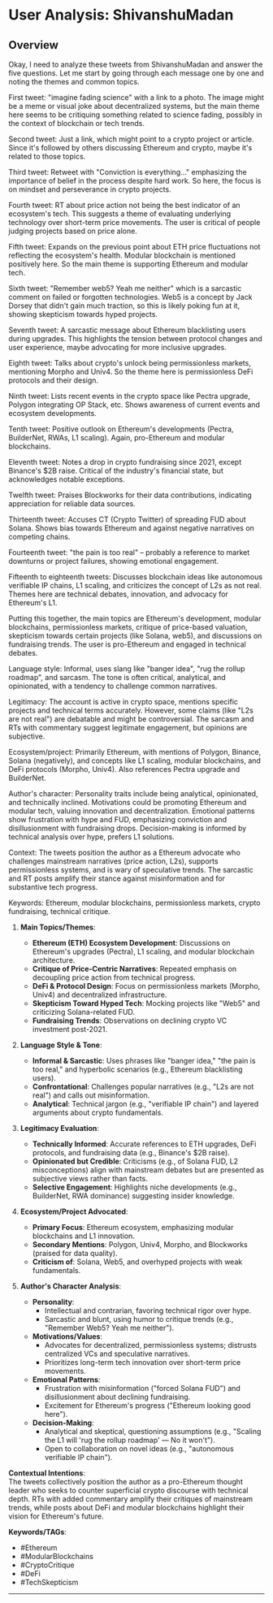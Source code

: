 # User Analysis: ShivanshuMadan

## Overview

<think>
Okay, I need to analyze these tweets from ShivanshuMadan and answer the five questions. Let me start by going through each message one by one and noting the themes and common topics.

First tweet: "imagine fading science" with a link to a photo. The image might be a meme or visual joke about decentralized systems, but the main theme here seems to be critiquing something related to science fading, possibly in the context of blockchain or tech trends.

Second tweet: Just a link, which might point to a crypto project or article. Since it's followed by others discussing Ethereum and crypto, maybe it's related to those topics.

Third tweet: Retweet with "Conviction is everything..." emphasizing the importance of belief in the process despite hard work. So here, the focus is on mindset and perseverance in crypto projects.

Fourth tweet: RT about price action not being the best indicator of an ecosystem's tech. This suggests a theme of evaluating underlying technology over short-term price movements. The user is critical of people judging projects based on price alone.

Fifth tweet: Expands on the previous point about ETH price fluctuations not reflecting the ecosystem's health. Modular blockchain is mentioned positively here. So the main theme is supporting Ethereum and modular tech.

Sixth tweet: "Remember web5? Yeah me neither" which is a sarcastic comment on failed or forgotten technologies. Web5 is a concept by Jack Dorsey that didn't gain much traction, so this is likely poking fun at it, showing skepticism towards hyped projects.

Seventh tweet: A sarcastic message about Ethereum blacklisting users during upgrades. This highlights the tension between protocol changes and user experience, maybe advocating for more inclusive upgrades.

Eighth tweet: Talks about crypto's unlock being permissionless markets, mentioning Morpho and Univ4. So the theme here is permissionless DeFi protocols and their design.

Ninth tweet: Lists recent events in the crypto space like Pectra upgrade, Polygon integrating OP Stack, etc. Shows awareness of current events and ecosystem developments.

Tenth tweet: Positive outlook on Ethereum's developments (Pectra, BuilderNet, RWAs, L1 scaling). Again, pro-Ethereum and modular blockchains.

Eleventh tweet: Notes a drop in crypto fundraising since 2021, except Binance's $2B raise. Critical of the industry's financial state, but acknowledges notable exceptions.

Twelfth tweet: Praises Blockworks for their data contributions, indicating appreciation for reliable data sources.

Thirteenth tweet: Accuses CT (Crypto Twitter) of spreading FUD about Solana. Shows bias towards Ethereum and against negative narratives on competing chains.

Fourteenth tweet: "the pain is too real" – probably a reference to market downturns or project failures, showing emotional engagement.

Fifteenth to eighteenth tweets: Discusses blockchain ideas like autonomous verifiable IP chains, L1 scaling, and criticizes the concept of L2s as not real. Themes here are technical debates, innovation, and advocacy for Ethereum's L1.

Putting this together, the main topics are Ethereum's development, modular blockchains, permissionless markets, critique of price-based valuation, skepticism towards certain projects (like Solana, web5), and discussions on fundraising trends. The user is pro-Ethereum and engaged in technical debates.

Language style: Informal, uses slang like "banger idea", "rug the rollup roadmap", and sarcasm. The tone is often critical, analytical, and opinionated, with a tendency to challenge common narratives.

Legitimacy: The account is active in crypto space, mentions specific projects and technical terms accurately. However, some claims (like "L2s are not real") are debatable and might be controversial. The sarcasm and RTs with commentary suggest legitimate engagement, but opinions are subjective.

Ecosystem/project: Primarily Ethereum, with mentions of Polygon, Binance, Solana (negatively), and concepts like L1 scaling, modular blockchains, and DeFi protocols (Morpho, Univ4). Also references Pectra upgrade and BuilderNet.

Author's character: Personality traits include being analytical, opinionated, and technically inclined. Motivations could be promoting Ethereum and modular tech, valuing innovation and decentralization. Emotional patterns show frustration with hype and FUD, emphasizing conviction and disillusionment with fundraising drops. Decision-making is informed by technical analysis over hype, prefers L1 solutions.

Context: The tweets position the author as a Ethereum advocate who challenges mainstream narratives (price action, L2s), supports permissionless systems, and is wary of speculative trends. The sarcastic and RT posts amplify their stance against misinformation and for substantive tech progress.

Keywords: Ethereum, modular blockchains, permissionless markets, crypto fundraising, technical critique.
</think>

1. **Main Topics/Themes**:  
   - **Ethereum (ETH) Ecosystem Development**: Discussions on Ethereum's upgrades (Pectra), L1 scaling, and modular blockchain architecture.  
   - **Critique of Price-Centric Narratives**: Repeated emphasis on decoupling price action from technical progress.  
   - **DeFi & Protocol Design**: Focus on permissionless markets (Morpho, Univ4) and decentralized infrastructure.  
   - **Skepticism Toward Hyped Tech**: Mocking projects like "Web5" and criticizing Solana-related FUD.  
   - **Fundraising Trends**: Observations on declining crypto VC investment post-2021.  

2. **Language Style & Tone**:  
   - **Informal & Sarcastic**: Uses phrases like "banger idea," "the pain is too real," and hyperbolic scenarios (e.g., Ethereum blacklisting users).  
   - **Confrontational**: Challenges popular narratives (e.g., "L2s are not real") and calls out misinformation.  
   - **Analytical**: Technical jargon (e.g., "verifiable IP chain") and layered arguments about crypto fundamentals.  

3. **Legitimacy Evaluation**:  
   - **Technically Informed**: Accurate references to ETH upgrades, DeFi protocols, and fundraising data (e.g., Binance's $2B raise).  
   - **Opinionated but Credible**: Criticisms (e.g., of Solana FUD, L2 misconceptions) align with mainstream debates but are presented as subjective views rather than facts.  
   - **Selective Engagement**: Highlights niche developments (e.g., BuilderNet, RWA dominance) suggesting insider knowledge.  

4. **Ecosystem/Project Advocated**:  
   - **Primary Focus**: Ethereum ecosystem, emphasizing modular blockchains and L1 innovation.  
   - **Secondary Mentions**: Polygon, Univ4, Morpho, and Blockworks (praised for data quality).  
   - **Criticism of**: Solana, Web5, and overhyped projects with weak fundamentals.  

5. **Author's Character Analysis**:  
   - **Personality**:  
     - Intellectual and contrarian, favoring technical rigor over hype.  
     - Sarcastic and blunt, using humor to critique trends (e.g., "Remember Web5? Yeah me neither").  
   - **Motivations/Values**:  
     - Advocates for decentralized, permissionless systems; distrusts centralized VCs and speculative narratives.  
     - Prioritizes long-term tech innovation over short-term price movements.  
   - **Emotional Patterns**:  
     - Frustration with misinformation ("forced Solana FUD") and disillusionment about declining fundraising.  
     - Excitement for Ethereum's progress ("Ethereum looking good here").  
   - **Decision-Making**:  
     - Analytical and skeptical, questioning assumptions (e.g., "Scaling the L1 will 'rug the rollup roadmap' — No it won't").  
     - Open to collaboration on novel ideas (e.g., "autonomous verifiable IP chain").  

**Contextual Intentions**:  
The tweets collectively position the author as a pro-Ethereum thought leader who seeks to counter superficial crypto discourse with technical depth. RTs with added commentary amplify their critiques of mainstream trends, while posts about DeFi and modular blockchains highlight their vision for Ethereum's future.  

**Keywords/TAGs**:  
- #Ethereum  
- #ModularBlockchains  
- #CryptoCritique  
- #DeFi  
- #TechSkepticism
---
